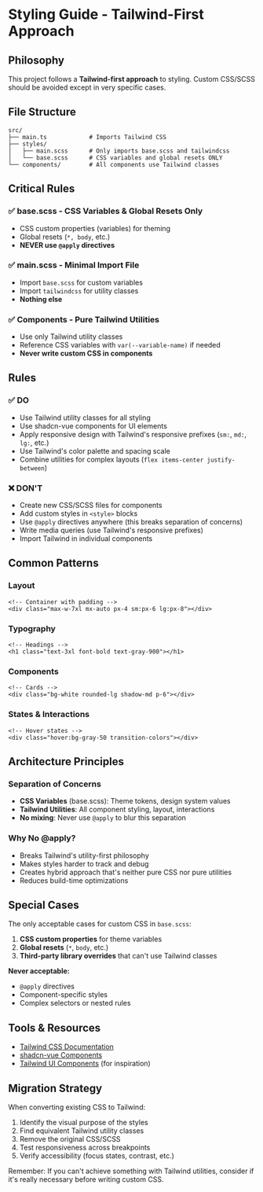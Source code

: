 # Styling Guide - Tailwind-First Approach

## Philosophy

This project follows a **Tailwind-first approach** to styling. Custom CSS/SCSS should be avoided except in very specific cases.

## File Structure

```
src/
├── main.ts            # Imports Tailwind CSS
├── styles/
│   ├── main.scss      # Only imports base.scss and tailwindcss
│   └── base.scss      # CSS variables and global resets ONLY
└── components/        # All components use Tailwind classes
```

## Critical Rules

### ✅ **base.scss** - CSS Variables & Global Resets Only

- CSS custom properties (variables) for theming
- Global resets (`*, body`, etc.)
- **NEVER use `@apply` directives**

### ✅ **main.scss** - Minimal Import File

- Import `base.scss` for custom variables
- Import `tailwindcss` for utility classes
- **Nothing else**

### ✅ **Components** - Pure Tailwind Utilities

- Use only Tailwind utility classes
- Reference CSS variables with `var(--variable-name)` if needed
- **Never write custom CSS in components**

## Rules

### ✅ DO

- Use Tailwind utility classes for all styling
- Use shadcn-vue components for UI elements
- Apply responsive design with Tailwind's responsive prefixes (`sm:`, `md:`, `lg:`, etc.)
- Use Tailwind's color palette and spacing scale
- Combine utilities for complex layouts (`flex items-center justify-between`)

### ❌ DON'T

- Create new CSS/SCSS files for components
- Add custom styles in `<style>` blocks
- Use `@apply` directives anywhere (this breaks separation of concerns)
- Write media queries (use Tailwind's responsive prefixes)
- Import Tailwind in individual components

## Common Patterns

### Layout

```vue
<!-- Container with padding -->
<div class="max-w-7xl mx-auto px-4 sm:px-6 lg:px-8"></div>
```

### Typography

```vue
<!-- Headings -->
<h1 class="text-3xl font-bold text-gray-900"></h1>
```

### Components

```vue
<!-- Cards -->
<div class="bg-white rounded-lg shadow-md p-6"></div>
```

### States & Interactions

```vue
<!-- Hover states -->
<div class="hover:bg-gray-50 transition-colors"></div>
```

## Architecture Principles

### Separation of Concerns

- **CSS Variables** (base.scss): Theme tokens, design system values
- **Tailwind Utilities**: All component styling, layout, interactions
- **No mixing**: Never use `@apply` to blur this separation

### Why No @apply?

- Breaks Tailwind's utility-first philosophy
- Makes styles harder to track and debug
- Creates hybrid approach that's neither pure CSS nor pure utilities
- Reduces build-time optimizations

## Special Cases

The only acceptable cases for custom CSS in `base.scss`:

1. **CSS custom properties** for theme variables
2. **Global resets** (`*`, `body`, etc.)
3. **Third-party library overrides** that can't use Tailwind classes

**Never acceptable:**

- `@apply` directives
- Component-specific styles
- Complex selectors or nested rules

## Tools & Resources

- [Tailwind CSS Documentation](https://tailwindcss.com/docs)
- [shadcn-vue Components](https://www.shadcn-vue.com/)
- [Tailwind UI Components](https://tailwindui.com/) (for inspiration)

## Migration Strategy

When converting existing CSS to Tailwind:

1. Identify the visual purpose of the styles
2. Find equivalent Tailwind utility classes
3. Remove the original CSS/SCSS
4. Test responsiveness across breakpoints
5. Verify accessibility (focus states, contrast, etc.)

Remember: If you can't achieve something with Tailwind utilities, consider if it's really necessary before writing custom CSS.
